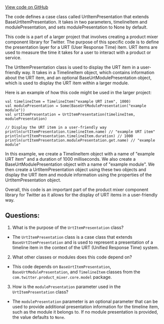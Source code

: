 [View code on GitHub](https://github.com/misbahsy/the-algorithm/product-mixer/component-library/src/main/scala/com/twitter/product_mixer/component_library/model/presentation/urt/UrtItemPresentation.scala)

The code defines a case class called UrtItemPresentation that extends BaseUrtItemPresentation. It takes in two parameters, timelineItem and modulePresentation, and sets modulePresentation to None by default. 

This code is a part of a larger project that involves creating a product mixer component library for Twitter. The purpose of this specific code is to define the presentation layer for a URT (User Response Time) item. URT items are used to measure the time it takes for a user to interact with a product or service. 

The UrtItemPresentation class is used to display the URT item in a user-friendly way. It takes in a TimelineItem object, which contains information about the URT item, and an optional BaseUrtModulePresentation object, which is used to display the URT item within a larger module. 

Here is an example of how this code might be used in the larger project:

```
val timelineItem = TimelineItem("example URT item", 1000)
val modulePresentation = Some(BaseUrtModulePresentation("example module"))
val urtItemPresentation = UrtItemPresentation(timelineItem, modulePresentation)

// Display the URT item in a user-friendly way
println(urtItemPresentation.timelineItem.name) // "example URT item"
println(urtItemPresentation.timelineItem.duration) // 1000
println(urtItemPresentation.modulePresentation.get.name) // "example module"
``` 

In this example, we create a TimelineItem object with a name of "example URT item" and a duration of 1000 milliseconds. We also create a BaseUrtModulePresentation object with a name of "example module". We then create a UrtItemPresentation object using these two objects and display the URT item and module information using the properties of the UrtItemPresentation object. 

Overall, this code is an important part of the product mixer component library for Twitter as it allows for the display of URT items in a user-friendly way.
## Questions: 
 1. What is the purpose of the `UrtItemPresentation` class?
- The `UrtItemPresentation` class is a case class that extends `BaseUrtItemPresentation` and is used to represent a presentation of a timeline item in the context of the URT (Unified Response Time) system.

2. What other classes or modules does this code depend on?
- This code depends on `BaseUrtItemPresentation`, `BaseUrtModulePresentation`, and `TimelineItem` classes from the `com.twitter.product_mixer.core.model` package.

3. How is the `modulePresentation` parameter used in the `UrtItemPresentation` class?
- The `modulePresentation` parameter is an optional parameter that can be used to provide additional presentation information for the timeline item, such as the module it belongs to. If no module presentation is provided, the value defaults to `None`.